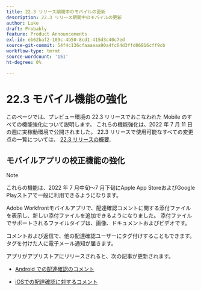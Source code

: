 ```yaml
---
title: 22.3 リリース期間中のモバイルの更新
description: 22.3 リリース期間中のモバイルの更新
author: Luke
draft: Probably
feature: Product Announcements
exl-id: eb62baf2-109c-4b50-8cd1-415d3c40c7ed
source-git-commit: 54f4c136cfaaaaaa90a4fc64d3ffd06816cff9cb
workflow-type: tm+mt
source-wordcount: '151'
ht-degree: 0%

---
```


# 22.3 モバイル機能の強化

このページでは、プレビュー環境の 22.3 リリースでおこなわれた Mobile のすべての機能強化について説明します。 これらの機能強化は、2022 年 7 月 11 日の週に実稼動環境で公開されました。 22.3 リリースで使用可能なすべての変更点の一覧については、 [22.3 リリースの概要](../../../product-announcements/product-releases/22.3-release-activity/22-3-release-overview.md).

## モバイルアプリの校正機能の強化

>[!NOTE]
>
>これらの機能は、2022 年 7 月中旬～7 月下旬にApple App StoreおよびGoogle Playストアで一般に利用できるようになります。


Adobe Workfrontモバイルアプリで、配達確認コメントに関する添付ファイルを表示し、新しい添付ファイルを追加できるようになりました。 添付ファイルでサポートされるファイルタイプは、画像、ドキュメントおよびビデオです。

コメントおよび返信で、他の配達確認ユーザーにタグ付けすることもできます。 タグを付けた人に電子メール通知が届きます。

アプリがアプリストアにリリースされると、次の記事が更新されます。

* [Android での配達確認のコメント](/help/quicksilver/workfront-basics/mobile-apps/using-the-workfront-mobile-app/comment-on-proofs-android.md)

* [iOSでの配達確認に対するコメント](/help/quicksilver/workfront-basics/mobile-apps/using-the-workfront-mobile-app/comment-on-proofs-ios.md)
